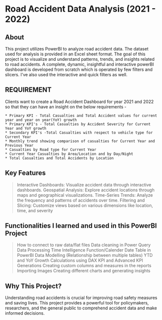 # Road Accident Data Analysis (2021 - 2022)

## About 

This project utilizes PowerBI to analyze road accident data. The dataset used for analysis is provided in an Excel sheet format. The goal of this project is to visualize and understand patterns, trends, and insights related to road accidents.
A complete, dynamic, insightful and interactive powerBI dashboard is developed from scratch which is operated by few filters and slicers. I've also used the interactive and quick filters as well.

## REQUIREMENT 

Clients want to create a Road Accident Dashboard for year 2021 and 2022 so that they can have an insight on the below requirements -

    * Primary KPI - Total Casualties and Total Accident values for current year and year on year(YoY) growth
    * Primary KPI's - Total Casualties by Accident Severity for Current Year and YoY growth
    * Secondary KPI's -Total Casualties with respect to vehicle type for Current Year
    * Monthly trend showing comparison of casualties for Current Year and Previous Year
    * Casualties by Road type for Current Year
    * Current Year Casualties by Area/Location and by Day/Night
    * Total Casualties and Total Accidents by Location

## Key Features

> Interactive Dashboards: Visualize accident data through interactive dashboards.
> Geospatial Analysis: Explore accident locations through maps and geographical visualizations.
> Time-Series Trends: Analyze the frequency and patterns of accidents over time.
> Filtering and Slicing: Customize views based on various dimensions like location, time, and severity

## Functionalities I learned and used in this PowerBI Project

> How to connect to raw data/flat files
> Data cleaning in Power Query
> Data Processing
> Time Intelligence Function/Calender Date Table in PowerBI
> Data Modelling (Relationship between multiple tables)
> YTD and YoY Growth Calculations using DAX
> KPI and Advanced KPI Generations
> Creating custom columns and measures in the reports
> Importing Images
> Creating different charts and generating insights

## Why This Project?

Understanding road accidents is crucial for improving road safety measures and saving lives. This project provides a powerful tool for policymakers, researchers, and the general public to comprehend accident data and make informed decisions.
